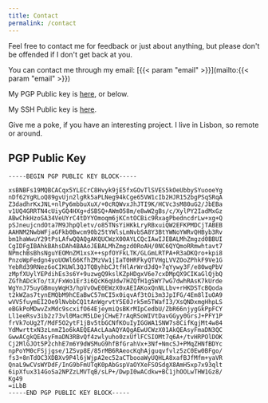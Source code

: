```yaml
---
title: Contact
permalink: /contact
---
```


Feel free to contact me for feedback or just about anything, but please don't
be offended if I don't get back at you.

You can contact me through my email:
[{{< param "email" >}}](mailto:{{< param "email" >}})

My PGP Public key is [here](res/gpg_cpmachado_key.asc), or below.

My SSH Public key is [here](res/ssh_cpmachado_key.asc).

Give me a poke, if you have an interesting project.
I live in Lisbon, so remote or around.

## PGP Public Key


```
-----BEGIN PGP PUBLIC KEY BLOCK-----

xsBNBFs19MQBCACqx5YLECrC8Hvyk9jE5fxGOvTlSVES5kOeUbbySYuooeYg
nDf62YgRLoQ89gvUjn2lgRk5aPLNeg94kCge65VW1cIb2HJR152bgPSqSRqA
Z3dadhrKxJNL+nlPy6mbbuXuX/+0cRQWvxJhJTI9K/HCVc3sM80uG2/JbEBa
v1UQ4GRRTN4cUiyGQ4HXg+dSBSQ+AWmO58m/e8wW2gBs/c/XylPY2IadMxGz
ABwChkHzoSA34VeUYrC4tDYYOmoqm6jKCntOCBic9RxagPbedncdrLw+xg+Q
pSJneujcndOta7M9JhpQletv/o85TNsYiHKkLryRBxuiQW2EFKPMDCjTABEB
AAHNM2NwbWFjaGFkb0Bwcm90b25tYWlsLmNvbSA8Y3BtYWNoYWRvQHByb3Rv
bm1haWwuY29tPsLAfwQQAQgAKQUCWzX00AYLCQcIAwIJEBALMhZmgzd0BBUI
CgIDFgIBAhkBAhsDAh4BAAoJEBALMhZmgzd0RoAH/0NC6QYQmoRRmwhtavt7
NPmchBsBhsNguYEOMnZM1xsX++spfOYFkLTK/GLGmLRTPA+R3aDKQro+kpi8
PnzoWpFedgn4yoUOWl66KfhZMzVw1jIaT0HRFkyQTVHgLVVZOoZPhkF9Ve1G
YebRd39RNez6oCIKUWl3QJTQByhbCJtfHlArWrdJdQ+7qYywy3F/e80wqPbV
zMpfXUylYEPdihEs3s6Y+9uzwgQ9kslKZpHDgxV6e7cxDMpQX9CIKaGlQjbQ
ZGfhADckTo/tX/FxWo1Er3i6QcK6qUdw7HZQfH1g5WY7wG7dwhRAsK7kUrde
WgYnJ75uyGBmuyWqH3/hpVvOwE0EWzX0xAEIAKoxQnNLLbv+rHKDSTcBQoda
t2kWZas7tynEMQbM9hCEaBwC57mCI5x0iqvAf3tOi3m3JpIFG/4Em8lIuOA9
wVV5fuymEI2Oe9lNvbbCQ1tAnWgrvtY5E0Jrk5m5TWafI3/XsQNDxmgHhpLS
eBGkPoMDwvZxMdc9scxifO64EjeymiQsBKrMIpCedbU/ZbR66njygGkPpFCY
Ll1eeRsv3ib2z73vl0MacM5LDejCHwE7rAqRSoWIVtDavGGyy0GrsJ+PFY1P
frVk7oUg2T/MdF5O2ytF1jBv5tbGCNfKOuIyIGGWA1SNW7s8CifKgjMt4w84
YdMwrttxN3zLnmZ1o6kAEQEAAcLAaAQYAQgAEwUCWzX01AkQEAsyFmaDN3QC
GwwACgkQEAsyFmaDN3RBvQf4zwlyuho0zxUflFCSIOMt7q6A+/tvHRPOlDOK
Cj2MlGJOt5P2chhE7m6Y9dWSMuG9hfBfGrahVx+3Nf+NmcSJ+PMqZHNfBDYc
npPoYM0cFSjjgse/1ZSvp8E/85rMB6RAeocKqhAjguqvfvlz5zC0Ew0BFgo/
fs3+8nTdOC3XDBXv9P4l6jWjpA2ec52aCTbooaWyUQHLA8xafBJfMfm+yaVR
QnaL9wCVsWYDdF/InG9bFmUTqK0pAbGspVaOYXeFSOSdgX8AmH5xp7x93qlt
6ipXfux314GoSa2NPZzLMVTqB/sLP+/DwpI0wACdkw+BC1jhOOLwTHW1Gz8/
Kg49
=iLbB
-----END PGP PUBLIC KEY BLOCK-----
```

